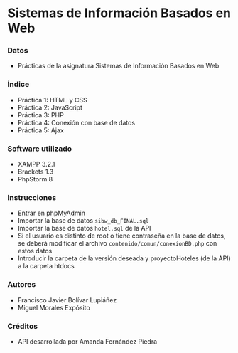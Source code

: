 # Sistemas de Información Basados en Web

### Datos

* Prácticas de la asignatura Sistemas de Información Basados en Web

### Índice

* Práctica 1: HTML y CSS
* Práctica 2: JavaScript
* Práctica 3: PHP
* Práctica 4: Conexión con base de datos
* Práctica 5: Ajax

### Software utilizado

* XAMPP 3.2.1
* Brackets 1.3
* PhpStorm 8

### Instrucciones

* Entrar en phpMyAdmin
* Importar la base de datos `sibw_db_FINAL.sql`
* Importar la base de datos `hotel.sql` de la API
* Si el usuario es distinto de root o tiene contraseña en la base de datos, se deberá modificar el archivo `contenido/comun/conexionBD.php` con estos datos
* Introducir la carpeta de la versión deseada y proyectoHoteles (de la API) a la carpeta htdocs

### Autores

* Francisco Javier Bolívar Lupiáñez
* Miguel Morales Expósito

### Créditos

* API desarrollada por Amanda Fernández Piedra
